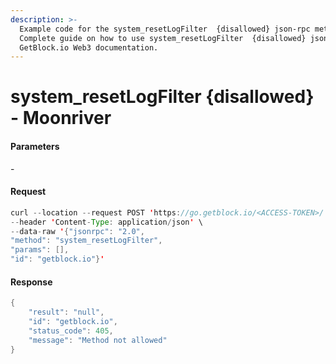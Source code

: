 ```yaml
---
description: >-
  Example code for the system_resetLogFilter  {disallowed} json-rpc method.
  Сomplete guide on how to use system_resetLogFilter  {disallowed} json-rpc in
  GetBlock.io Web3 documentation.
---
```


# system\_resetLogFilter {disallowed} - Moonriver

#### Parameters

\-

#### Request

```java
curl --location --request POST 'https://go.getblock.io/<ACCESS-TOKEN>/' \
--header 'Content-Type: application/json' \
--data-raw '{"jsonrpc": "2.0",
"method": "system_resetLogFilter",
"params": [],
"id": "getblock.io"}'
```

#### Response

```java
{
    "result": "null",
    "id": "getblock.io",
    "status_code": 405,
    "message": "Method not allowed"
}
```

